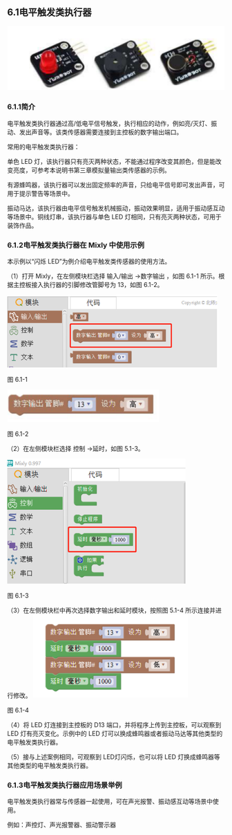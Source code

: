 ## 6.1电平触发类执行器

![](/assets/硬件1221699.png)




### 6.1.1简介

电平触发类执行器通过高/低电平信号触发，执行相应的动作，例如亮/灭灯、振动、发出声音等。该类传感器需要连接到主控板的数字输出端口。

常用的电平触发类执行器：

单色 LED 灯，该执行器只有亮灭两种状态，不能通过程序改变其颜色，但是能改变亮度，可参考本说明书第三章模拟量输出类传感器的示例。

有源蜂鸣器，该执行器可以发出固定频率的声音，只给电平信号即可发出声音，可用于提示警告等场景中。

振动马达，该执行器由电平信号触发机械振动，振动效果明显，适用于振动感互动等场景中。铜线灯串，该执行器与单色 LED 灯相同，只有亮灭两种状态，可用于装饰作品。

### 6.1.2电平触发类执行器在 Mixly 中使用示例

本示例以“闪烁 LED”为例介绍电平触发类传感器的使用方法。

（1）打开 Mixly，在左侧模块栏选择 输入/输出 →数字输出 ，如图 6.1-1 所示。根据主控板接入执行器的引脚修改管脚号为 13，如图 6.1-2。

![](/assets/硬件1222122.png)

图 6.1-1

![](/assets/硬件1222132.png)

图 6.1-2

（2）在左侧模块栏选择 控制 →延时，如图 5.1-3。

![](/assets/硬件1222171.png)

图 6.1-3

（3）在左侧模块栏中再次选择数字输出和延时模块，按照图 5.1-4 所示连接并进行修改。
![](/assets/硬件1222226.png)

图 6.1-4

（4）将 LED 灯连接到主控板的 D13 端口，并将程序上传到主控板，可以观察到 LED 灯有亮灭变化。示例中的 LED 灯可以换成蜂鸣器或者振动马达等其他类型的电平触发类执行器。

（5）接与上述案例相同，可观察到 LED灯闪烁，也可以将 LED 灯换成蜂鸣器等其他类型的电平触发类执行器。

### 6.1.3电平触发类执行器应用场景举例

电平触发类执行器常与传感器一起使用，可在声光报警、振动感互动等场景中使用。

例如：声控灯、声光报警器、振动警示器

